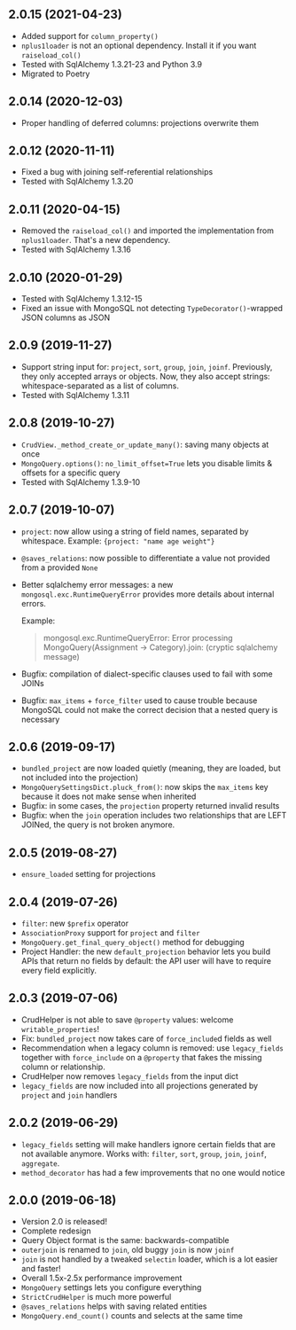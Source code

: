 ## 2.0.15 (2021-04-23)
* Added support for `column_property()`
* `nplus1loader` is not an optional dependency. Install it if you want `raiseload_col()`
* Tested with SqlAlchemy 1.3.21-23 and Python 3.9
* Migrated to Poetry


## 2.0.14 (2020-12-03)
* Proper handling of deferred columns: projections overwrite them

## 2.0.12 (2020-11-11)
* Fixed a bug with joining self-referential relationships
* Tested with SqlAlchemy 1.3.20

## 2.0.11 (2020-04-15)
* Removed the `raiseload_col()` and imported the implementation from `nplus1loader`. 
  That's a new dependency.
* Tested with SqlAlchemy 1.3.16

## 2.0.10 (2020-01-29)
* Tested with SqlAlchemy 1.3.12-15
* Fixed an issue with MongoSQL not detecting `TypeDecorator()`-wrapped JSON columns as JSON

## 2.0.9 (2019-11-27)
* Support string input for: `project`, `sort`, `group`, `join`, `joinf`.
    Previously, they only accepted arrays or objects. 
    Now, they also accept strings: whitespace-separated as a list of columns.
* Tested with SqlAlchemy 1.3.11

## 2.0.8 (2019-10-27)
* `CrudView._method_create_or_update_many()`: saving many objects at once
* `MongoQuery.options()`: `no_limit_offset=True` lets you disable limits & offsets for a specific query
* Tested with SqlAlchemy 1.3.9-10

## 2.0.7 (2019-10-07)
* `project`: now allow using a string of field names, separated by whitespace. Example: `{project: "name age weight"}`
* `@saves_relations`: now possible to differentiate a value not provided from a provided `None`
* Better sqlalchemy error messages: a new `mongosql.exc.RuntimeQueryError` provides more details about internal errors. 
    
    Example:
    > mongosql.exc.RuntimeQueryError: Error processing MongoQuery(Assignment -> Category).join: (cryptic sqlalchemy message)
* Bugfix: compilation of dialect-specific clauses used to fail with some JOINs
* Bugfix: `max_items` + `force_filter` used to cause trouble because MongoSQL could not make the correct decision 
    that a nested query is necessary

## 2.0.6 (2019-09-17)
* `bundled_project` are now loaded quietly (meaning, they are loaded, but not included into the projection)
* `MongoQuerySettingsDict.pluck_from()`: now skips the `max_items` key because it does not make sense when inherited
* Bugfix: in some cases, the `projection` property returned invalid results
* Bugfix: when the `join` operation includes two relationships that are LEFT JOINed, the query is not broken anymore.

## 2.0.5 (2019-08-27)
* `ensure_loaded` setting for projections

## 2.0.4 (2019-07-26)
* `filter`: new `$prefix` operator
* `AssociationProxy` support for `project` and `filter`
* `MongoQuery.get_final_query_object()` method for debugging
* Project Handler: the new `default_projection` behavior lets you build APIs that return no fields by default:
    the API user will have to require every field explicitly.

## 2.0.3 (2019-07-06)
* CrudHelper is not able to save `@property` values: welcome `writable_properties`!
* Fix: `bundled_project` now takes care of `force_include`d fields as well
* Recommendation when a legacy column is removed: use `legacy_fields` together with `force_include` 
    on a `@property` that fakes the missing column or relationship.
* CrudHelper now removes `legacy_fields` from the input dict
* `legacy_fields` are now included into all projections generated by `project` and `join` handlers

## 2.0.2 (2019-06-29)
* `legacy_fields` setting will make handlers ignore certain fields that are not available anymore.
    Works with: `filter`, `sort`, `group`, `join`, `joinf`, `aggregate`.
* `method_decorator` has had a few improvements that no one would notice

## 2.0.0 (2019-06-18)
* Version 2.0 is released!
* Complete redesign
* Query Object format is the same: backwards-compatible
* `outerjoin` is renamed to `join`, old buggy `join` is now `joinf`
* `join` is not handled by a tweaked `selectin` loader, which is a lot easier and faster!
* Overall 1.5x-2.5x performance improvement
* `MongoQuery` settings lets you configure everything
* `StrictCrudHelper` is much more powerful
* `@saves_relations` helps with saving related entities
* `MongoQuery.end_count()` counts and selects at the same time
